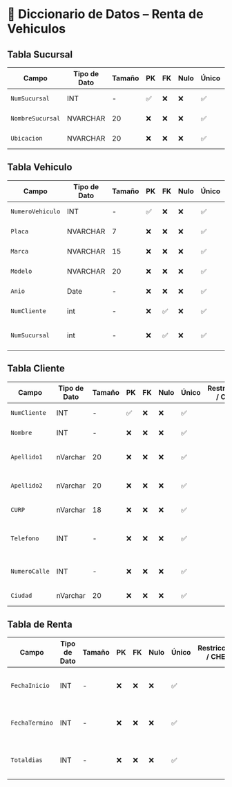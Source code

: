 # 📘 Diccionario de Datos – Renta de Vehiculos

## Tabla Sucursal

| Campo           | Tipo de Dato | Tamaño | PK  | FK  | Nulo | Único | Restricciones / CHECK                      | Referencia a                    | Descripción                             |
|----------------|--------------|--------|-----|-----|------|--------|--------------------------------------------|----------------------------------|-----------------------------------------|
| `NumSucursal`      | INT          | -      | ✅  | ❌  | ❌   | ✅     |          | -           | Identidicador de sucursal   |
| `NombreSucursal`   | NVARCHAR     | 20     | ❌  | ❌  | ❌   | ✅     |          | -           | Nombre de la Sucursal       | 
| `Ubicacion`        | NVARCHAR     | 20     | ❌  | ❌  | ❌   | ✅     |          | -           | Ubicacion de Sucursal       |

## Tabla Vehiculo

| Campo           | Tipo de Dato | Tamaño | PK  | FK  | Nulo | Único | Restricciones / CHECK                      | Referencia a                    | Descripción                             |
|----------------|--------------|--------|-----|-----|------|--------|--------------------------------------------|----------------------------------|-----------------------------------------|
| `NumeroVehiculo` | INT          | -      | ✅  | ❌  | ❌   | ✅     |            | -              | Identidicador Del vehiculo  |
| `Placa`          | NVARCHAR     | 7      | ❌  | ❌  | ❌   | ✅     |            | -              |Es el numero de la placa     |
| `Marca`          | NVARCHAR     | 15     | ❌  | ❌  | ❌   | ✅     |            | -              |Es la marca del vehiculo     |
| `Modelo`         | NVARCHAR     | 20     | ❌  | ❌  | ❌   | ✅     |            | -              |Es el modelo del vehiculo    |
| `Anio`           | Date         | -      | ❌  | ❌  | ❌   | ✅     |            | -              |El anio del carro            |
| `NumCliente`     | int          | -      | ❌  | ✅  | ❌   | ✅     |            | -              |Identicador del cliente      |
| `NumSucursal`    | int          | -      | ❌  | ✅  | ❌   | ✅     |            | -              |Identicador de la Sucursal   |

## Tabla Cliente

| Campo           | Tipo de Dato | Tamaño | PK  | FK  | Nulo | Único | Restricciones / CHECK                      | Referencia a                    | Descripción                             |
|----------------|--------------|--------|-----|-----|------|--------|--------------------------------------------|----------------------------------|-----------------------------------------|
| `NumCliente`   | INT          | -      | ✅  | ❌  | ❌   | ✅     |         | -                        | Identidicador Del cliente          |
| `Nombre`       | INT          | -      | ❌  | ❌  | ❌   | ✅     |         | -                        | Nombre del cliente                 |
| `Apellido1`    | nVarchar     | 20     | ❌  | ❌  | ❌   | ✅     |         | -                        | Primer Apellido del cliente        |
| `Apellido2`    | nVarchar     | 20     | ❌  | ❌  | ❌   | ✅     |         | -                        | Segundo apellido del cliente       |
| `CURP`         | nVarchar     | 18     | ❌  | ❌  | ❌   | ✅     |         | -                        | CURP Del cliente                   |
| `Telefono`     | INT          | -      | ❌  | ❌  | ❌   | ✅     |         | -                        | Telefono para contactar al cliente |
| `NumeroCalle`  | INT          | -      | ❌  | ❌  | ❌   | ✅     |         | -                        | Numero de la calle del cliente     |
| `Ciudad`       | nVarchar     | 20     | ❌  | ❌  | ❌   | ✅     |         | -                        | Ciudad del cliente                 |

## Tabla de Renta

| Campo           | Tipo de Dato | Tamaño | PK  | FK  | Nulo | Único | Restricciones / CHECK                      | Referencia a                    | Descripción                             |
|----------------|--------------|--------|-----|-----|------|--------|--------------------------------------------|----------------------------------|-----------------------------------------|
| `FechaInicio`    | INT          | -      | ❌  | ❌  | ❌   | ✅     |             | -            | Fecha en que inicio la renta de vehiculo   |
| `FechaTermino`   | INT          | -      | ❌  | ❌  | ❌   | ✅     |             | -            | Fecha en que termina la renta del vehiculo |
| `Totaldias`      | INT          | -      | ❌  | ❌  | ❌   | ✅     |             | -            | Numero total de dias que tuvo el coche     |
